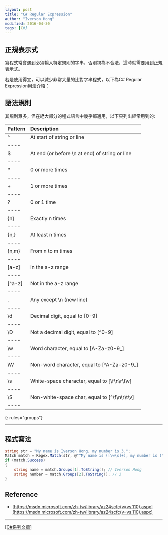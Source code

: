 ```yaml
---
layout: post
title: "C# Regular Expression"
author: "Iverson Hong"
modified: 2016-04-30
tags: [C#]
---
```


## 正規表示式 ##

寫程式常會遇到必須輸入特定規則的字串，否則視為不合法，這時就需要用到正規表示式。

若是使用得宜，可以減少非常大量的比對字串程式，以下為C# Regular Expression用法介紹：

## 語法規則 ##

其規則眾多，但在絕大部分的程式語言中幾乎都通用，以下只列出經常用到的:




| **Pattern** | **Description** |
|:------|:------|
| ^ | At start of string or line |
|----
| $ | At end (or before \n at end) of string or line |
|----
| * | 0 or more times |
|----
| + | 1 or more times |
|----
| ? | 0 or 1 time |
|----
| {n} | Exactly n times |
|----
| {n,} | At least n times |
|----
| {n,m} | From n to m times |
|----
| [a-z] | In the a-z range |
|----
| [^a-z] | Not in the a-z range |
|----
| . | Any except \n (new line) |
|----
| \d | Decimal digit, equal to [0-9] |
|----
| \D | Not a decimal digit, equal to [^0-9] |
|----
| \w | Word character, equal to [A-Za-z0-9_] |
|----
| \W | Non-word character, equal to [^A-Za-z0-9_] |
|----
| \s | White-space character, equal to [\f\n\r\t\v] |
|----
| \S | Non-white-space char, equal to [^\f\n\r\t\v] |
|----
{: rules="groups"}

----------

## 程式寫法 ##

~~~csharp
string str = "My name is Iverson Hong, my number is 3.";
Match match = Regex.Match(str, @"^My name is ([\w\s]+), my number is (\d+).$");
if (match.Success)
{
    string name = match.Groups[1].ToString(); // Iverson Hong
    string number = match.Groups[2].ToString(); // 3
}
~~~

## Reference ##

- [https://msdn.microsoft.com/zh-tw/library/az24scfc(v=vs.110).aspx](https://msdn.microsoft.com/zh-tw/library/az24scfc(v=vs.110).aspx)

----------

[[C#系列文章]](http://iverson127.github.io/tags/#C#)